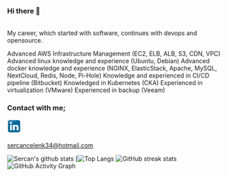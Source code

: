 ### Hi there 👋

 <br> 
My career, which started with software, continues with devops and opensource.

Advanced AWS Infrastructure Management (EC2, ELB, ALB, S3, CDN, VPC)
Advanced linux knowledge and experience (Ubuntu, Debian)
Advanced docker knowledge and experience (NGINX, ElasticStack, Apache, MySQL, NextCloud, Redis, Node, Pi-Hole)
Knowledge and experienced in CI/CD pipeline (Bitbucket)
Knowledged in Kubernetes (CKA)
Experienced in virtualization (VMware)
Experienced in backup (Veeam)


### Contact with me;

[<img src='./images/linkedin.png' alt='linkedin' style="color:" height='32'>](https://linkedin.com/in/sercan-celenk) &nbsp;&nbsp;
<br>
</br>
sercancelenk34@hotmail.com

![Sercan's github stats](https://github-readme-stats.vercel.app/api?username=celenksercan)
[![Top Langs](https://github-readme-stats.vercel.app/api/top-langs/?username=celenksercan)
![GitHub streak stats](https://github-readme-streak-stats.herokuapp.com/?user=celenksercan)
![GitHub Activity Graph](https://activity-graph.herokuapp.com/graph?username=celenksercan)


 



